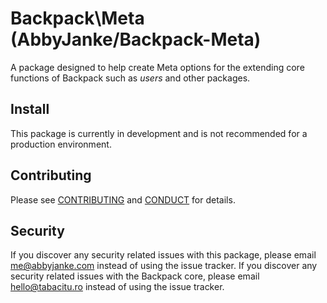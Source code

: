 # Backpack\Meta (AbbyJanke/Backpack-Meta)

A package designed to help create Meta options for the extending core functions of Backpack such as _users_ and other packages.

## Install

This package is currently in development and is not recommended for a production environment.

## Contributing

Please see [CONTRIBUTING](CONTRIBUTING.md) and [CONDUCT](CONDUCT.md) for details.

## Security

If you discover any security related issues with this package, please email me@abbyjanke.com instead of using the issue tracker.
If you discover any security related issues with the Backpack core, please email hello@tabacitu.ro instead of using the issue tracker.
